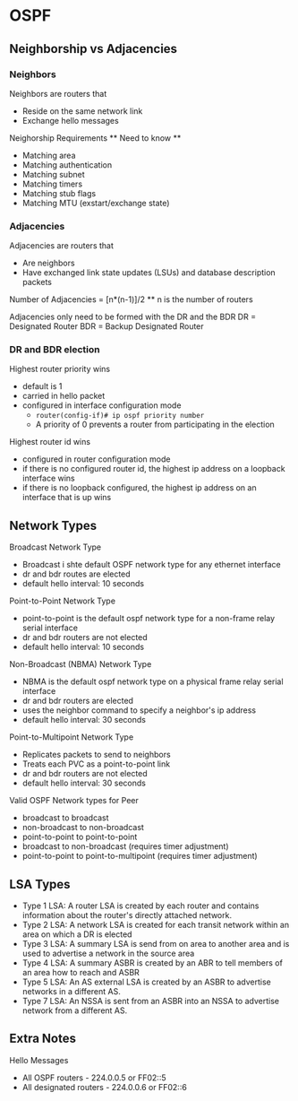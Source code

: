 # OSPF


## Neighborship vs Adjacencies

### Neighbors
Neighbors are routers that 
- Reside on the same network link
- Exchange hello messages  

Neighorship Requirements ** Need to know **
- Matching area
- Matching authentication
- Matching subnet
- Matching timers
- Matching stub flags
- Matching MTU (exstart/exchange state)


### Adjacencies 
Adjacencies are routers that
- Are neighbors
- Have exchanged link state updates (LSUs) and database description packets

Number of Adjacencies = [n*(n-1)]/2 ** n is the number of routers


Adjacencies only need to be formed with the DR and the BDR
DR = Designated Router
BDR = Backup Designated Router

### DR and BDR election
Highest router priority wins
- default is 1
- carried in hello packet
- configured in interface configuration mode
    - <code>router(config-if)# ip ospf priority number </code>
    - A priority of 0 prevents a router from participating in the election  

Highest router id wins
- configured in router configuration mode
- if there is no configured router id, the highest ip address on a loopback interface wins
- if there is no loopback configured, the highest ip address on an interface that is up wins



## Network Types
Broadcast Network Type
- Broadcast i shte default OSPF network type for any ethernet interface
- dr and bdr routes are elected
- default hello interval: 10 seconds  

Point-to-Point Network Type
- point-to-point is the default ospf network type for a non-frame relay serial interface
- dr and bdr routers are not elected
- default hello interval: 10 seconds  

Non-Broadcast (NBMA) Network Type
- NBMA is the default ospf network type on a physical frame relay serial interface
- dr and bdr routers are elected
- uses the neighbor command to specify a neighbor's ip address
- default hello interval: 30 seconds

Point-to-Multipoint Network Type
- Replicates packets to send to neighbors
- Treats each PVC as a point-to-point link
- dr and bdr routers are not elected
- default hello interval: 30 seconds

Valid OSPF Network types for Peer
- broadcast to broadcast
- non-broadcast to non-broadcast
- point-to-point to point-to-point
- broadcast to non-broadcast (requires timer adjustment)
- point-to-point to point-to-multipoint (requires timer adjustment)

## LSA Types
- Type 1 LSA: A router LSA is created by each router and contains information about the router's directly attached network.
- Type 2 LSA: A network LSA is created for each transit network within an area on which a DR is elected
- Type 3 LSA: A summary LSA is send from on area to another area and is used to advertise a network in the source area
- Type 4 LSA: A summary ASBR is created by an ABR to tell members of an area how to reach and ASBR
- Type 5 LSA: An AS external LSA is created by an ASBR to advertise networks in a different AS.
- Type 7 LSA: An NSSA is sent from an ASBR into an NSSA to advertise network from a different AS.



## Extra Notes
Hello Messages
- All OSPF routers - 224.0.0.5 or FF02::5
- All designated routers - 224.0.0.6 or FF02::6